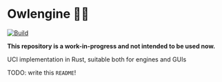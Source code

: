 # Owlengine 🦉🦀

[![Build](https://github.com/alex65536/owlengine/actions/workflows/build.yml/badge.svg)](https://github.com/alex65536/owlengine/actions/workflows/build.yml)

**This repository is a work-in-progress and not intended to be used now.**

UCI implementation in Rust, suitable both for engines and GUIs

TODO: write this `README`!
